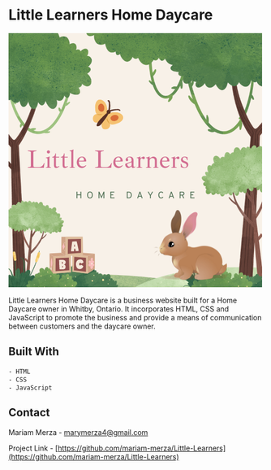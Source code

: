 # Little Learners Home Daycare

![Little Learners Logo.](src/little-learners-logo.png)

Little Learners Home Daycare is a business website built for a Home Daycare owner in Whitby, Ontario.
It incorporates HTML, CSS and JavaScript to promote the business and provide a means of communication between customers and the daycare owner.

## Built With

    - HTML
    - CSS
    - JavaScript

## Contact

Mariam Merza - [marymerza4@gmail.com](marymerza4@gmail.com)

Project Link - [https://github.com/mariam-merza/Little-Learners](https://github.com/mariam-merza/Little-Learners)